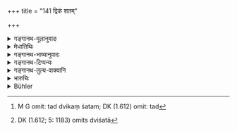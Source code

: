 +++
title = "141 द्विकं शतम्"

+++

<details><summary>गङ्गानथ-मूलानुवादः</summary>

Or, remembering the duty of the righteous, he may take two in the hundred; by taking two per cent. he does not incur the sin of extortion.—(141)
</details>

<details><summary>मेधातिथिः</summary>

द्वौ वृद्धिर् अस्मिन् शते दीयते तद् द्विकं शतम्[^१८३] । द्विशता[^१८४] पूर्वयाजिवतो बहुकुटुम्बस्यायं द्विकशतविधिः । मासम् अनुवर्तते । **सताम्** इत्यादिर् अत्रायम् अर्थवादः । **सतां धर्मम्** इति एषापि वृद्धिः साधूनां धर्मः । नैतया साधुत्वं हीयते । नात्यन्तम् अर्थपर उच्यते । तद् दर्शयति- **न भवत्य् अर्थकिल्बिषी** । अन्यायेन परस्वग्रहणात् पापम् अर्थकिल्बिषम्, तद् अस्यास्तीत्य् **अर्थकिल्बिषी** ॥ ८.१४१ ॥


[^१८४]:
     DK (1.612; 5: 1183) omits dviśatā


[^१८३]:
     M G omit: tad dvikaṃ śatam; DK (1.612) omit: tad
</details>

<details><summary>गङ्गानथ-भाष्यानुवादः</summary>

‘*Two in the hundred*’,—*i.e*., for each hundred an interest of two is paid.

This rule permitting an interest of two per cent, is for that money-lender who, having a large family, is unable to maintain them if he charges only the rate laid down in the preceding verse.

The term ‘*monthly*’ (of the preceding verse) has to be construed with this also.

‘*Remembering, etc*.’;—all this is merely commendatory. The meaning is that the taking of this interest also is within the province of the conduct of good men; so that by charging it one does not lose his righteousness.

The author proceeds to show that such a money-lender is not regarded as greedy of wealth—‘*He does not incur the sin of extortion*’; the sin involved in unlawfully taking what belongs to another is called ‘the sin of extortion’; and he who does such an act is said to ‘*incur the sin of extortion*.’—(141)
</details>

<details><summary>गङ्गानथ-टिप्पन्यः</summary>

This applies to debts not secured by a pledge—say Nārāyaṇa and Rāghavānanda;—according to Medhātithi this higher rate is permitted for those who have a large family to support and hence require a huge income from their loan-transactions.

This verse is quoted in *Smṛtitattva* (p. 349), which adds that ‘*Dvikam*’ means *two Purāṇas*;—in *Vivādaratnākara* (p. 8);—in
*Prāyaścittaviveka* (p. 420), which explains ‘*Dvikam*’ as
*Purāṇas*;—and in *Kṛtyakalpataru* (81a).
</details>

<details><summary>गङ्गानथ-तुल्य-वाक्यानि</summary>

**(verses 8.140-142)  
**

See Comparative notes for [Verse 8.140].
</details>

<details><summary>भारुचिः</summary>

पञ्चाशद्भागो ऽनुकल्पः ॥ ८.१४० ॥
</details>

<details><summary>Bühler</summary>

141	Or, remembering the duty of good men, he may take two in the hundred (by the month), for he who takes two in the hundred becomes not a sinner for gain.
</details>
